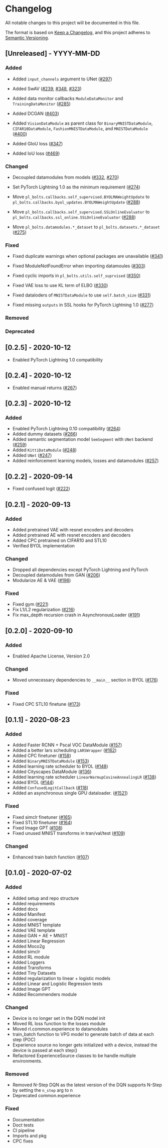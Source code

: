 # Changelog
All notable changes to this project will be documented in this file.

The format is based on [Keep a Changelog](https://keepachangelog.com/en/1.0.0/),
and this project adheres to [Semantic Versioning](https://semver.org/spec/v2.0.0.html).

## [Unreleased] - YYYY-MM-DD

### Added

- Added `input_channels` argument to UNet ([#297](https://github.com/PyTorchLightning/pytorch-lightning-bolts/pull/297))

- Added SwAV ([#239](https://github.com/PyTorchLightning/pytorch-lightning-bolts/pull/239), [#348](https://github.com/PyTorchLightning/pytorch-lightning-bolts/pull/348), [#323](https://github.com/PyTorchLightning/pytorch-lightning-bolts/pull/323))

- Added data monitor callbacks `ModuleDataMonitor` and `TrainingDataMonitor` ([#285](https://github.com/PyTorchLightning/pytorch-lightning-bolts/pull/285))

- Added DCGAN ([#403](https://github.com/PyTorchLightning/pytorch-lightning-bolts/pull/403)) 

- Added `VisionDataModule` as parent class for `BinaryMNISTDataModule`, `CIFAR10DataModule`, `FashionMNISTDataModule`, 
  and `MNISTDataModule` ([#400](https://github.com/PyTorchLightning/pytorch-lightning-bolts/pull/400))

- Added GIoU loss ([#347](https://github.com/PyTorchLightning/pytorch-lightning-bolts/pull/347))

- Added IoU loss ([#469](https://github.com/PyTorchLightning/pytorch-lightning-bolts/pull/469))

### Changed

- Decoupled datamodules from models ([#332](https://github.com/PyTorchLightning/pytorch-lightning-bolts/pull/332), [#270](https://github.com/PyTorchLightning/pytorch-lightning-bolts/pull/270))

- Set PyTorch Lightning 1.0 as the minimum requirement ([#274](https://github.com/PyTorchLightning/pytorch-lightning-bolts/pull/274))

- Move `pl_bolts.callbacks.self_supervised.BYOLMAWeightUpdate` to  `pl_bolts.callbacks.byol_updates.BYOLMAWeightUpdate` ([#288](https://github.com/PyTorchLightning/pytorch-lightning-bolts/pull/288))

- Move `pl_bolts.callbacks.self_supervised.SSLOnlineEvaluator` to `pl_bolts.callbacks.ssl_online.SSLOnlineEvaluator` ([#288](https://github.com/PyTorchLightning/pytorch-lightning-bolts/pull/288))

- Move `pl_bolts.datamodules.*_dataset` to `pl_bolts.datasets.*_dataset` ([#275](https://github.com/PyTorchLightning/pytorch-lightning-bolts/pull/275))

### Fixed

- Fixed duplicate warnings when optional packages are unavailable ([#341](https://github.com/PyTorchLightning/pytorch-lightning-bolts/pull/341))

- Fixed ModuleNotFoundError when importing datamoules ([#303](https://github.com/PyTorchLightning/pytorch-lightning-bolts/pull/303))

- Fixed cyclic imports in `pl_bolts.utils.self_suprvised` ([#350](https://github.com/PyTorchLightning/pytorch-lightning-bolts/pull/350))

- Fixed VAE loss to use KL term of ELBO ([#330](https://github.com/PyTorchLightning/pytorch-lightning-bolts/pull/330))

- Fixed dataloders of `MNISTDataModule` to use `self.batch_size` ([#331](https://github.com/PyTorchLightning/pytorch-lightning-bolts/pull/331))

- Fixed missing `outputs` in SSL hooks for PyTorch Lightning 1.0 ([#277](https://github.com/PyTorchLightning/pytorch-lightning-bolts/pull/277))

### Removed

### Deprecated

## [0.2.5] - 2020-10-12

- Enabled PyTorch Lightning 1.0 compatibility

## [0.2.4] - 2020-10-12

- Enabled manual returns ([#267](https://github.com/PyTorchLightning/pytorch-lightning-bolts/pull/267))

## [0.2.3] - 2020-10-12

### Added

- Enabled PyTorch Lightning 0.10 compatibility ([#264](https://github.com/PyTorchLightning/pytorch-lightning-bolts/pull/264))
- Added dummy datasets ([#266](https://github.com/PyTorchLightning/pytorch-lightning-bolts/pull/266))
- Added semantic segmentation model `SemSegment` with `UNet` backend ([#259](https://github.com/PyTorchLightning/pytorch-lightning-bolts/pull/259))
- Added `KittiDataModule` ([#248](https://github.com/PyTorchLightning/pytorch-lightning-bolts/pull/248))
- Added `UNet` ([#247](https://github.com/PyTorchLightning/pytorch-lightning-bolts/pull/247))
- Added reinforcement learning models, losses and datamodules ([#257](https://github.com/PyTorchLightning/pytorch-lightning-bolts/pull/257))

## [0.2.2] - 2020-09-14

- Fixed confused logit ([#222](https://github.com/PyTorchLightning/pytorch-lightning-bolts/pull/222))

## [0.2.1] - 2020-09-13

### Added

- Added pretrained VAE with resnet encoders and decoders
- Added pretrained AE with resnet encoders and decoders
- Added CPC pretrained on CIFAR10 and STL10
- Verified BYOL implementation

### Changed

- Dropped all dependencies except PyTorch Lightning and PyTorch
- Decoupled datamodules from GAN ([#206](https://github.com/PyTorchLightning/pytorch-lightning-bolts/pull/206))
- Modularize AE & VAE ([#196](https://github.com/PyTorchLightning/pytorch-lightning-bolts/pull/196))

### Fixed

- Fixed gym ([#221](https://github.com/PyTorchLightning/pytorch-lightning-bolts/pull/221))
- Fix L1/L2 regularization ([#216](https://github.com/PyTorchLightning/pytorch-lightning-bolts/pull/216))
- Fix max_depth recursion crash in AsynchronousLoader ([#191](https://github.com/PyTorchLightning/pytorch-lightning-bolts/pull/191))

## [0.2.0] - 2020-09-10

### Added

- Enabled Apache License, Version 2.0

### Changed

- Moved unnecessary dependencies to `__main__` section in BYOL ([#176](https://github.com/PyTorchLightning/pytorch-lightning-bolts/pull/176))

### Fixed

- Fixed CPC STL10 finetune ([#173](https://github.com/PyTorchLightning/pytorch-lightning-bolts/pull/173))

## [0.1.1] - 2020-08-23

### Added

- Added Faster RCNN + Pscal VOC DataModule ([#157](https://github.com/PyTorchLightning/pytorch-lightning-bolts/pull/157))
- Added a better lars scheduling `LARSWrapper` ([#162](https://github.com/PyTorchLightning/pytorch-lightning-bolts/pull/162))
- Added CPC finetuner ([#158](https://github.com/PyTorchLightning/pytorch-lightning-bolts/pull/158))
- Added `BinaryMNISTDataModule` ([#153](https://github.com/PyTorchLightning/pytorch-lightning-bolts/pull/153))
- Added learning rate scheduler to BYOL ([#148](https://github.com/PyTorchLightning/pytorch-lightning-bolts/pull/148))
- Added Cityscapes DataModule ([#136](https://github.com/PyTorchLightning/pytorch-lightning-bolts/pull/136))
- Added learning rate scheduler `LinearWarmupCosineAnnealingLR` ([#138](https://github.com/PyTorchLightning/pytorch-lightning-bolts/pull/138))
- Added BYOL ([#144](https://github.com/PyTorchLightning/pytorch-lightning-bolts/pull/144))
- Added `ConfusedLogitCallback` ([#118](https://github.com/PyTorchLightning/pytorch-lightning-bolts/pull/118))
- Added an asynchronous single GPU dataloader. ([#1521](https://github.com/PyTorchLightning/pytorch-lightning/pull/1521))

### Fixed

- Fixed simclr finetuner ([#165](https://github.com/PyTorchLightning/pytorch-lightning-bolts/pull/165))
- Fixed STL10 finetuner ([#164](https://github.com/PyTorchLightning/pytorch-lightning-bolts/pull/164))
- Fixed Image GPT ([#108](https://github.com/PyTorchLightning/pytorch-lightning-bolts/pull/108))
- Fixed unused MNIST transforms in tran/val/test ([#109](https://github.com/PyTorchLightning/pytorch-lightning-bolts/pull/109))

### Changed

- Enhanced train batch function ([#107](https://github.com/PyTorchLightning/pytorch-lightning-bolts/pull/107))

## [0.1.0] - 2020-07-02

### Added

- Added setup and repo structure
- Added requirements
- Added docs
- Added Manifest
- Added coverage
- Added MNIST template
- Added VAE template
- Added GAN + AE + MNIST
- Added Linear Regression
- Added Moco2g
- Added simclr
- Added RL module
- Added Loggers
- Added Transforms
- Added Tiny Datasets
- Added regularization to linear + logistic models
- Added Linear and Logistic Regression tests
- Added Image GPT
- Added Recommenders module

### Changed

- Device is no longer set in the DQN model init
- Moved RL loss function to the losses module
- Moved rl.common.experience to datamodules
- train_batch function to VPG model to generate batch of data at each step (POC)
- Experience source no longer gets initialized with a device, instead the device is passed at each step()
- Refactored ExperienceSource classes to be handle multiple environments. 

### Removed

- Removed N-Step DQN as the latest version of the DQN supports N-Step by setting the `n_step` arg to n
- Deprecated common.experience

### Fixed

- Documentation 
- Doct tests
- CI pipeline
- Imports and pkg
- CPC fixes
